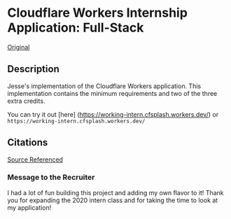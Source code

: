 # Cloudflare Workers Internship Application: Full-Stack
[Original](https://github.com/cloudflare-internship-2020/internship-application-fullstack)

## Description
Jesse's implementation of the Cloudflare Workers application. This implementation contains the minimum requirements and two of the three extra credits.

You can try it out [here] (https://working-intern.cfsplash.workers.dev/) or `https://working-intern.cfsplash.workers.dev/`

## Citations
[Source Referenced](https://developers.cloudflare.com/workers/templates/pages/ab_testing/)

### Message to the Recruiter
I had a lot of fun building this project and adding my own flavor to it! Thank you for expanding the 2020 intern class and for taking the time to look at my application!
